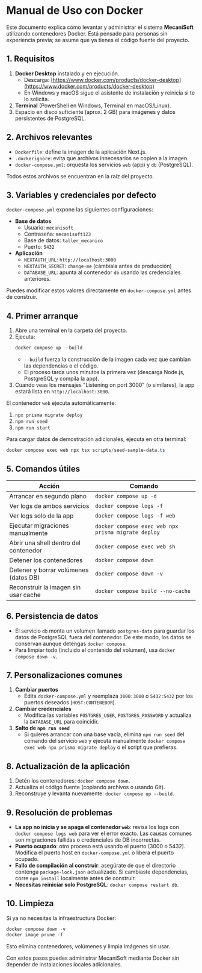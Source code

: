 # Manual de Uso con Docker

Este documento explica cómo levantar y administrar el sistema **MecaniSoft** utilizando contenedores Docker. Está pensado para personas sin experiencia previa; se asume que ya tienes el código fuente del proyecto.

## 1. Requisitos

1. **Docker Desktop** instalado y en ejecución.
   - Descarga: [https://www.docker.com/products/docker-desktop](https://www.docker.com/products/docker-desktop)
   - En Windows y macOS sigue el asistente de instalación y reinicia si te lo solicita.
2. **Terminal** (PowerShell en Windows, Terminal en macOS/Linux).
3. Espacio en disco suficiente (aprox. 2 GB) para imágenes y datos persistentes de PostgreSQL.

## 2. Archivos relevantes

- `Dockerfile`: define la imagen de la aplicación Next.js.
- `.dockerignore`: evita que archivos innecesarios se copien a la imagen.
- `docker-compose.yml`: orquesta los servicios `web` (app) y `db` (PostgreSQL).

Todos estos archivos se encuentran en la raíz del proyecto.

## 3. Variables y credenciales por defecto

`docker-compose.yml` expone las siguientes configuraciones:

- **Base de datos**
  - Usuario: `mecanisoft`
  - Contraseña: `mecanisoft123`
  - Base de datos: `taller_mecanico`
  - Puerto: `5432`
- **Aplicación**
  - `NEXTAUTH_URL`: `http://localhost:3000`
  - `NEXTAUTH_SECRET`: `change-me` (cámbiala antes de producción)
  - `DATABASE_URL`: apunta al contenedor `db` usando las credenciales anteriores.

Puedes modificar estos valores directamente en `docker-compose.yml` antes de construir.

## 4. Primer arranque

1. Abre una terminal en la carpeta del proyecto.
2. Ejecuta:
   ```powershell
   docker compose up --build
   ```
   - `--build` fuerza la construcción de la imagen cada vez que cambian las dependencias o el código.
   - El proceso tarda unos minutos la primera vez (descarga Node.js, PostgreSQL y compila la app).
3. Cuando veas los mensajes "Listening on port 3000" (o similares), la app estará lista en `http://localhost:3000`.

El contenedor `web` ejecuta automáticamente:
1. `npx prisma migrate deploy`
2. `npm run seed`
3. `npm run start`

Para cargar datos de demostración adicionales, ejecuta en otra terminal:
```powershell
docker compose exec web npx tsx scripts/seed-sample-data.ts
```

## 5. Comandos útiles

| Acción                                   | Comando                                                                 |
|------------------------------------------|-------------------------------------------------------------------------|
| Arrancar en segundo plano                | `docker compose up -d`                                                  |
| Ver logs de ambos servicios              | `docker compose logs -f`                                                |
| Ver logs solo de la app                  | `docker compose logs -f web`                                            |
| Ejecutar migraciones manualmente         | `docker compose exec web npx prisma migrate deploy`                     |
| Abrir una shell dentro del contenedor    | `docker compose exec web sh`                                            |
| Detener los contenedores                 | `docker compose down`                                                   |
| Detener y borrar volúmenes (datos DB)    | `docker compose down -v`                                                |
| Reconstruir la imagen sin usar cache     | `docker compose build --no-cache`                                       |

## 6. Persistencia de datos

- El servicio `db` monta un volumen llamado `postgres-data` para guardar los datos de PostgreSQL fuera del contenedor. De este modo, los datos se conservan aunque detengas `docker compose`.
- Para limpiar todo (incluido el contenido del volumen), usa `docker compose down -v`.

## 7. Personalizaciones comunes

1. **Cambiar puertos**
   - Edita `docker-compose.yml` y reemplaza `3000:3000` o `5432:5432` por los puertos deseados (`HOST:CONTENEDOR`).
2. **Cambiar credenciales**
   - Modifica las variables `POSTGRES_USER`, `POSTGRES_PASSWORD` y actualiza la `DATABASE_URL` para coincidir.
3. **Salto de `npm run seed`**
   - Si quieres arrancar con una base vacía, elimina `npm run seed` del comando del servicio `web` y ejecuta manualmente `docker compose exec web npx prisma migrate deploy` o el script que prefieras.

## 8. Actualización de la aplicación

1. Detén los contenedores: `docker compose down`.
2. Actualiza el código fuente (copiando archivos o usando Git).
3. Reconstruye y levanta nuevamente: `docker compose up --build`.

## 9. Resolución de problemas

- **La app no inicia y se apaga el contenedor `web`**: revisa los logs con `docker compose logs web` para ver el error exacto. Las causas comunes son migraciones fallidas o credenciales de DB incorrectas.
- **Puerto ocupado**: otro proceso está usando el puerto (3000 o 5432). Modifica el puerto host en `docker-compose.yml` o libera el puerto ocupado.
- **Fallo de compilación al construir**: asegúrate de que el directorio contenga `package-lock.json` actualizado. Si cambiaste dependencias, corre `npm install` localmente antes de construir.
- **Necesitas reiniciar solo PostgreSQL**: `docker compose restart db`.

## 10. Limpieza

Si ya no necesitas la infraestructura Docker:
```powershell
docker compose down -v
docker image prune -f
```
Esto elimina contenedores, volúmenes y limpia imágenes sin usar.

Con estos pasos puedes administrar MecaniSoft mediante Docker sin depender de instalaciones locales adicionales.
